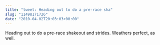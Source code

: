 ```yaml
---
title: "tweet: Heading out to do a pre-race sha"
slug: "11498171726"
date: "2010-04-02T20:03:03+00:00"
---
```

Heading out to do a pre-race shakeout and strides. Weathers perfect, as well.